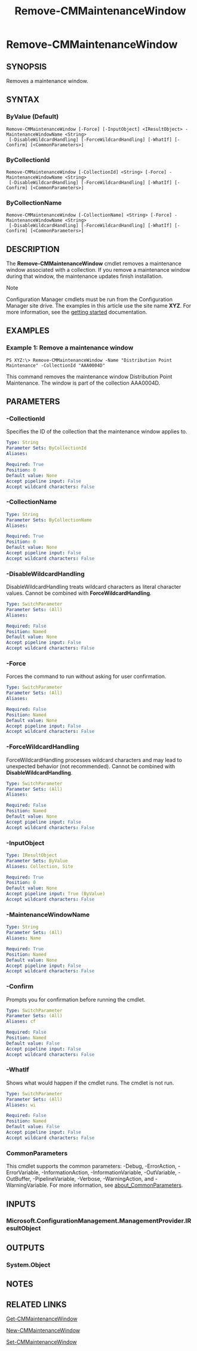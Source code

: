 ﻿---
description: Removes a maintenance window.
external help file: AdminUI.PS.Collections.dll-Help.xml
Module Name: ConfigurationManager
ms.date: 05/07/2019
schema: 2.0.0
title: Remove-CMMaintenanceWindow
---

# Remove-CMMaintenanceWindow

## SYNOPSIS
Removes a maintenance window.

## SYNTAX

### ByValue (Default)
```
Remove-CMMaintenanceWindow [-Force] [-InputObject] <IResultObject> -MaintenanceWindowName <String>
 [-DisableWildcardHandling] [-ForceWildcardHandling] [-WhatIf] [-Confirm] [<CommonParameters>]
```

### ByCollectionId
```
Remove-CMMaintenanceWindow [-CollectionId] <String> [-Force] -MaintenanceWindowName <String>
 [-DisableWildcardHandling] [-ForceWildcardHandling] [-WhatIf] [-Confirm] [<CommonParameters>]
```

### ByCollectionName
```
Remove-CMMaintenanceWindow [-CollectionName] <String> [-Force] -MaintenanceWindowName <String>
 [-DisableWildcardHandling] [-ForceWildcardHandling] [-WhatIf] [-Confirm] [<CommonParameters>]
```

## DESCRIPTION
The **Remove-CMMaintenanceWindow** cmdlet removes a maintenance window associated with a collection.
If you remove a maintenance window during that window, the maintenance updates finish installation.

> [!NOTE]
> Configuration Manager cmdlets must be run from the Configuration Manager site drive.
> The examples in this article use the site name **XYZ**. For more information, see the
> [getting started](/powershell/sccm/overview) documentation.

## EXAMPLES

### Example 1: Remove a maintenance window
```
PS XYZ:\> Remove-CMMaintenanceWindow -Name "Distribution Point Maintenance" -CollectionId "AAA0004D"
```

This command removes the maintenance window Distribution Point Maintenance.
The window is part of the collection AAA0004D.

## PARAMETERS

### -CollectionId
Specifies the ID of the collection that the maintenance window applies to.

```yaml
Type: String
Parameter Sets: ByCollectionId
Aliases:

Required: True
Position: 0
Default value: None
Accept pipeline input: False
Accept wildcard characters: False
```

### -CollectionName
```yaml
Type: String
Parameter Sets: ByCollectionName
Aliases:

Required: True
Position: 0
Default value: None
Accept pipeline input: False
Accept wildcard characters: False
```

### -DisableWildcardHandling
DisableWildcardHandling treats wildcard characters as literal character values. Cannot be combined with **ForceWildcardHandling**.

```yaml
Type: SwitchParameter
Parameter Sets: (All)
Aliases:

Required: False
Position: Named
Default value: None
Accept pipeline input: False
Accept wildcard characters: False
```

### -Force
Forces the command to run without asking for user confirmation.

```yaml
Type: SwitchParameter
Parameter Sets: (All)
Aliases:

Required: False
Position: Named
Default value: None
Accept pipeline input: False
Accept wildcard characters: False
```

### -ForceWildcardHandling
ForceWildcardHandling processes wildcard characters and may lead to unexpected behavior (not recommended). Cannot be combined with **DisableWildcardHandling**.

```yaml
Type: SwitchParameter
Parameter Sets: (All)
Aliases:

Required: False
Position: Named
Default value: None
Accept pipeline input: False
Accept wildcard characters: False
```

### -InputObject
```yaml
Type: IResultObject
Parameter Sets: ByValue
Aliases: Collection, Site

Required: True
Position: 0
Default value: None
Accept pipeline input: True (ByValue)
Accept wildcard characters: False
```

### -MaintenanceWindowName
```yaml
Type: String
Parameter Sets: (All)
Aliases: Name

Required: True
Position: Named
Default value: None
Accept pipeline input: False
Accept wildcard characters: False
```

### -Confirm
Prompts you for confirmation before running the cmdlet.

```yaml
Type: SwitchParameter
Parameter Sets: (All)
Aliases: cf

Required: False
Position: Named
Default value: False
Accept pipeline input: False
Accept wildcard characters: False
```

### -WhatIf
Shows what would happen if the cmdlet runs.
The cmdlet is not run.

```yaml
Type: SwitchParameter
Parameter Sets: (All)
Aliases: wi

Required: False
Position: Named
Default value: False
Accept pipeline input: False
Accept wildcard characters: False
```

### CommonParameters
This cmdlet supports the common parameters: -Debug, -ErrorAction, -ErrorVariable, -InformationAction, -InformationVariable, -OutVariable, -OutBuffer, -PipelineVariable, -Verbose, -WarningAction, and -WarningVariable. For more information, see [about_CommonParameters](http://go.microsoft.com/fwlink/?LinkID=113216).

## INPUTS

### Microsoft.ConfigurationManagement.ManagementProvider.IResultObject

## OUTPUTS

### System.Object
## NOTES

## RELATED LINKS

[Get-CMMaintenanceWindow](Get-CMMaintenanceWindow.md)

[New-CMMaintenanceWindow](New-CMMaintenanceWindow.md)

[Set-CMMaintenanceWindow](Set-CMMaintenanceWindow.md)


